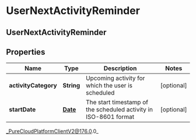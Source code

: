# UserNextActivityReminder

## UserNextActivityReminder

## Properties

|Name | Type | Description | Notes|
|------------ | ------------- | ------------- | -------------|
| **activityCategory** | **String** | Upcoming activity for which the user is scheduled | [optional] |
| **startDate** | [**Date**](Date) | The start timestamp of the scheduled activity in ISO-8601 format | [optional] |



_PureCloudPlatformClientV2@176.0.0_
